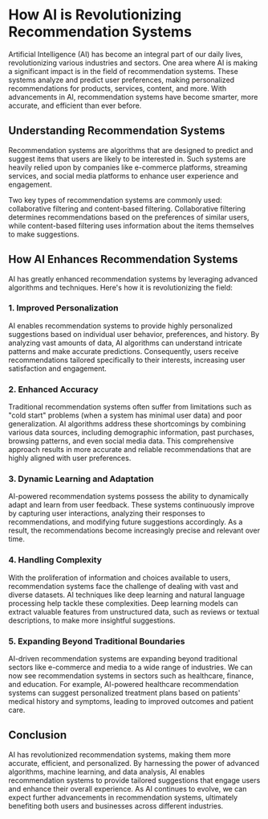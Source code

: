 # How AI is Revolutionizing Recommendation Systems

Artificial Intelligence (AI) has become an integral part of our daily lives, revolutionizing various industries and sectors. One area where AI is making a significant impact is in the field of recommendation systems. These systems analyze and predict user preferences, making personalized recommendations for products, services, content, and more. With advancements in AI, recommendation systems have become smarter, more accurate, and efficient than ever before.

## Understanding Recommendation Systems

Recommendation systems are algorithms that are designed to predict and suggest items that users are likely to be interested in. Such systems are heavily relied upon by companies like e-commerce platforms, streaming services, and social media platforms to enhance user experience and engagement.

Two key types of recommendation systems are commonly used: collaborative filtering and content-based filtering. Collaborative filtering determines recommendations based on the preferences of similar users, while content-based filtering uses information about the items themselves to make suggestions.

## How AI Enhances Recommendation Systems

AI has greatly enhanced recommendation systems by leveraging advanced algorithms and techniques. Here's how it is revolutionizing the field:

### 1. Improved Personalization

AI enables recommendation systems to provide highly personalized suggestions based on individual user behavior, preferences, and history. By analyzing vast amounts of data, AI algorithms can understand intricate patterns and make accurate predictions. Consequently, users receive recommendations tailored specifically to their interests, increasing user satisfaction and engagement.

### 2. Enhanced Accuracy

Traditional recommendation systems often suffer from limitations such as "cold start" problems (when a system has minimal user data) and poor generalization. AI algorithms address these shortcomings by combining various data sources, including demographic information, past purchases, browsing patterns, and even social media data. This comprehensive approach results in more accurate and reliable recommendations that are highly aligned with user preferences.

### 3. Dynamic Learning and Adaptation

AI-powered recommendation systems possess the ability to dynamically adapt and learn from user feedback. These systems continuously improve by capturing user interactions, analyzing their responses to recommendations, and modifying future suggestions accordingly. As a result, the recommendations become increasingly precise and relevant over time.

### 4. Handling Complexity

With the proliferation of information and choices available to users, recommendation systems face the challenge of dealing with vast and diverse datasets. AI techniques like deep learning and natural language processing help tackle these complexities. Deep learning models can extract valuable features from unstructured data, such as reviews or textual descriptions, to make more insightful suggestions.

### 5. Expanding Beyond Traditional Boundaries

AI-driven recommendation systems are expanding beyond traditional sectors like e-commerce and media to a wide range of industries. We can now see recommendation systems in sectors such as healthcare, finance, and education. For example, AI-powered healthcare recommendation systems can suggest personalized treatment plans based on patients' medical history and symptoms, leading to improved outcomes and patient care.

## Conclusion

AI has revolutionized recommendation systems, making them more accurate, efficient, and personalized. By harnessing the power of advanced algorithms, machine learning, and data analysis, AI enables recommendation systems to provide tailored suggestions that engage users and enhance their overall experience. As AI continues to evolve, we can expect further advancements in recommendation systems, ultimately benefiting both users and businesses across different industries.